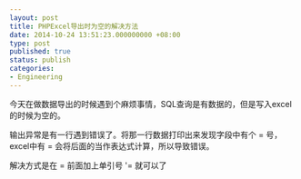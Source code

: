 ```yaml
---
layout: post
title: PHPExcel导出时为空的解决方法
date: 2014-10-24 13:51:23.000000000 +08:00
type: post
published: true
status: publish
categories:
- Engineering
---
```

今天在做数据导出的时候遇到个麻烦事情，SQL查询是有数据的，但是写入excel的时候为空的。

输出异常是有一行遇到错误了。将那一行数据打印出来发现字段中有个 = 号，excel中有 = 会将后面的当作表达式计算，所以导致错误。

解决方式是在 = 前面加上单引号 '= 就可以了